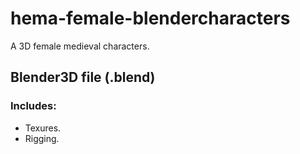# hema-female-blendercharacters

A 3D female medieval characters.

## Blender3D file (.blend)

### Includes:
-	Texures.
-	Rigging.